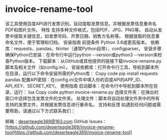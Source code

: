 # invoice-rename-tool
该工具使用百度API进行发票识别，自动提取发票信息，并根据发票信息重命名PDF和图片文件。
特性
支持多种文件格式，包括PDF、JPG、PNG等。
自动从发票中提取关键信息，如发票号码、开票日期、销售方名称等。
根据提取的信息重命名文件，便于管理和归档。
安装指南
前提条件
Python 3.6或更高版本。
依赖库：requests、pandas、tkinter（通常Python自带）、configparser。
安装步骤
确保Python已安装：在命令行中运行python --version或python3 --version来检查Python版本。
下载脚本：从GitHub或其他提供的链接下载invoice-rename.py脚本及相关文件（如config.ini）。
安装依赖库：打开命令行工具，导航到脚本所在目录，运行以下命令安装所需的Python库：
Copy code
pip install requests pandas
配置API密钥：在config.ini文件中填入你的百度API的APP_ID、API_KEY、SECRET_KEY。
使用指南
启动脚本：在命令行中导航到脚本所在目录，运行：
lua
Copy code
python invoice-rename.py
选择文件夹：在弹出的窗口中选择包含发票文件的文件夹。
处理文件：脚本将自动处理文件夹中的所有支持的发票文件，并根据发票信息进行重命名。
支持和反馈
如遇到任何问题或需要帮助，请通过以下方式联系我们：

邮箱：deserteagle369@163.com
GitHub Issues：[https://github.com/deserteagle369/invoice-rename-tool)https://github.com/deserteagle369/invoice-rename-tool]
